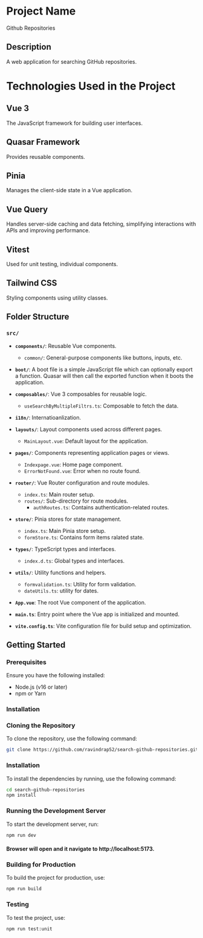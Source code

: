 # Project Name
Github Repositories

## Description
A web application for searching GitHub repositories.

# Technologies Used in the Project

## Vue 3
The JavaScript framework for building user interfaces.

## Quasar Framework
Provides reusable components.

## Pinia
Manages the client-side state in a Vue application.

## Vue Query
Handles server-side caching and data fetching, simplifying interactions with APIs and improving performance.

## Vitest
Used for unit testing, individual components.

## Tailwind CSS
Styling components using utility classes.

## Folder Structure

### `src/`

- **`components/`**: Reusable Vue components.
  - `common/`: General-purpose components like buttons, inputs, etc.

- **`boot/`**: A boot file is a simple JavaScript file which can optionally export a function. Quasar will then call the exported         function when it boots the application.

- **`composables/`**: Vue 3 composables for reusable logic.
  - `useSearchByMultipleFiltrs.ts`: Composable to fetch the data.

- **`i18n/`**: Internatioanlization.

- **`layouts/`**: Layout components used across different pages.
  - `MainLayout.vue`: Default layout for the application.

- **`pages/`**: Components representing application pages or views.
  - `Indexpage.vue`: Home page component.
  - `ErrorNotFound.vue`: Error when no route found.

- **`router/`**: Vue Router configuration and route modules.
  - `index.ts`: Main router setup.
  - `routes/`: Sub-directory for route modules.
    - `authRoutes.ts`: Contains authentication-related routes.

- **`store/`**: Pinia stores for state management.
  - `index.ts`: Main Pinia store setup.
  - `formStore.ts`: Contains form items ralated state.

- **`types/`**: TypeScript types and interfaces.
  - `index.d.ts`: Global types and interfaces.

- **`utils/`**: Utility functions and helpers.
  - `formvalidation.ts`: Utility for form validation.
  - `dateUtils.ts`: utility for dates.

- **`App.vue`**: The root Vue component of the application.

- **`main.ts`**: Entry point where the Vue app is initialized and mounted.

- **`vite.config.ts`**: Vite configuration file for build setup and optimization.

## Getting Started

### Prerequisites

Ensure you have the following installed:
- Node.js (v16 or later)
- npm or Yarn

### Installation

### Cloning the Repository
To clone the repository, use the following command:
```bash
git clone https://github.com/ravindrap52/search-github-repositories.git
```
### Installation
To install the dependencies by running, use the following command:
```bash
cd search-github-repositories
npm install
```
### Running the Development Server
To start the development server, run:
```bash
npm run dev
```
#### Browser will open and it navigate to http://localhost:5173.

### Building for Production
To build the project for production, use:
```bash
npm run build
```
### Testing
To test the project, use:
```bash
npm run test:unit
```
